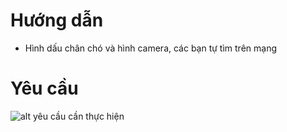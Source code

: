 # Hướng dẫn

- Hình dấu chân chó và hình camera, các bạn tự tìm trên mạng

# Yêu cầu

![alt yêu cầu cần thực hiện](https://github.com/trunghongoc/REACTJS2003E-homework/blob/master/03_5_corona/homework/pet/requirement.png)